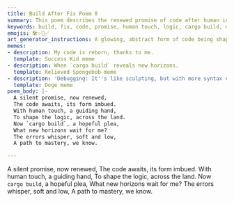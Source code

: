 ```yaml
---
title: Build After Fix Poem 8
summary: This poem describes the renewed promise of code after human intervention, where a guiding hand shapes the logic, leading to a successful build and new horizons of mastery.
keywords: build, fix, code, promise, human touch, logic, cargo build, mastery, horizons, errors, guidance
emojis: 🛠️✨🚀✅
art_generator_instructions: A glowing, abstract form of code being shaped by a human hand, with a sense of renewed energy and purpose. In the background, a new, luminous horizon is appearing. A `cargo build` command is shown with a green checkmark, and the overall scene conveys a sense of hopeful anticipation, the power of human guidance, and the continuous pursuit of excellence.
memes:
- description: My code is reborn, thanks to me.
  template: Success Kid meme
- description: When `cargo build` reveals new horizons.
  template: Relieved Spongebob meme
- description: 'Debugging: It''s like sculpting, but with more syntax errors.'
  template: Doge meme
poem_body: |-
  A silent promise, now renewed,
  The code awaits, its form imbued.
  With human touch, a guiding hand,
  To shape the logic, across the land.
  Now `cargo build`, a hopeful plea,
  What new horizons wait for me?
  The errors whisper, soft and low,
  A path to mastery, we know.

---
```

A silent promise, now renewed,
The code awaits, its form imbued.
With human touch, a guiding hand,
To shape the logic, across the land.
Now `cargo build`, a hopeful plea,
What new horizons wait for me?
The errors whisper, soft and low,
A path to mastery, we know.